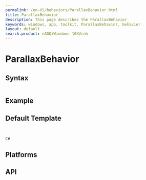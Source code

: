 ```yaml
---
permalink: /en-US/behaviors/ParallaxBehavior.html
title: ParallaxBehavior
description: This page describes the ParallaxBehavior
keywords: windows, app, toolkit, ParallaxBehavior, behavior
layout: default
search.product: eADQiWindows 10XVcnh
---
```


# ParallaxBehavior

## Syntax
```xaml

```
 
## Example


## Default Template
```xaml


C#

```

## Platforms

## API
